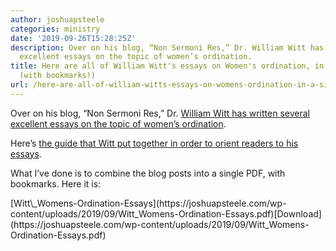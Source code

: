 ```yaml
---
author: joshuapsteele
categories: ministry
date: '2019-09-26T15:28:25Z'
description: Over on his blog, “Non Sermoni Res,” Dr. William Witt has written several
  excellent essays on the topic of women’s ordination.
title: Here are all of William Witt's essays on Women's ordination, in a single PDF
  (with bookmarks!)
url: /here-are-all-of-william-witts-essays-on-womens-ordination-in-a-single-pdf-with-bookmarks/
---
```


Over on his blog, “Non Sermoni Res,” Dr. [William Witt has written several excellent essays on the topic of women’s ordination](http://willgwitt.org/category/theology/womens-ordination/).

Here’s [the guide that Witt put together in order to orient readers to his essays](http://willgwitt.org/a-guide-to-my-essays-about-womens-ordination/).

What I’ve done is to combine the blog posts into a single PDF, with bookmarks. Here it is:

<div class="wp-block-file">[Witt\_Womens-Ordination-Essays](https://joshuapsteele.com/wp-content/uploads/2019/09/Witt_Womens-Ordination-Essays.pdf)[Download](https://joshuapsteele.com/wp-content/uploads/2019/09/Witt_Womens-Ordination-Essays.pdf)</div>
